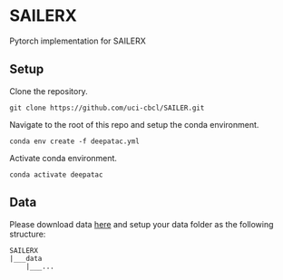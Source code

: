 # SAILERX
Pytorch implementation for SAILERX

## Setup

Clone the repository.

```
git clone https://github.com/uci-cbcl/SAILER.git
```

Navigate to the root of this repo and setup the conda environment.

```
conda env create -f deepatac.yml
```

Activate conda environment.

```
conda activate deepatac
```

## Data

Please download data [here](https://drive.google.com/drive/folders/1yQeF3Ch_yZg2hXRcTe9X30ilQB_qaRq1?usp=sharing) and setup your data folder as the following structure:

```
SAILERX
|___data  
    |___...
```